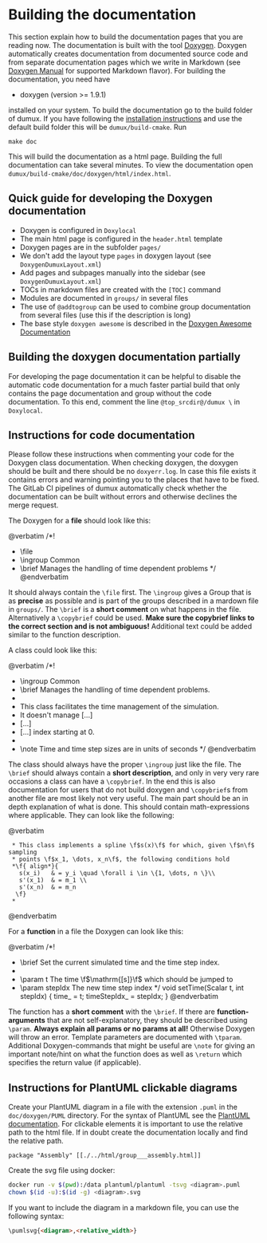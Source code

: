 # Building the documentation

This section explain how to build the documentation pages that you are reading now.
The documentation is built with the tool [Doxygen](https://www.doxygen.nl/index.html).
Doxygen automatically creates documentation from documented source code and from
separate documentation pages which we write in Markdown
(see [Doxygen Manual](https://www.doxygen.nl/manual/markdown.html) for supported Markdown flavor).
For building the documentation, you need have

* doxygen (version >= 1.9.1)

installed on your system. To build the documentation go to the build folder of dumux.
If you have following the [installation instructions](installation.md) and use the default build
folder this will be `dumux/build-cmake`. Run

    make doc

This will build the documentation as a html page. Building the full documentation can take
several minutes. To view the documentation
open `dumux/build-cmake/doc/doxygen/html/index.html`.

## Quick guide for developing the Doxygen documentation

* Doxygen is configured in `Doxylocal`
* The main html page is configured in the `header.html` template
* Doxygen pages are in the subfolder `pages/`
* We don't add the layout type `pages` in doxygen layout (see `DoxygenDumuxLayout.xml`)
* Add pages and subpages manually into the sidebar (see `DoxygenDumuxLayout.xml`)
* TOCs in markdown files are created with the `[TOC]` command
* Modules are documented in `groups/` in several files
* The use of `@addtogroup` can be used to combine group documentation from several files (use this if the description is long)
* The base style `doxygen awesome` is described in the [Doxygen Awesome Documentation](https://jothepro.github.io/doxygen-awesome-css/)

## Building the doxygen documentation partially

For developing the page documentation it can be helpful to disable the automatic code documentation for a much faster partial build
that only contains the page documentation and group without the code documentation. To this end, comment the
line `@top_srcdir@/dumux \` in `Doxylocal`.

## Instructions for code documentation

Please follow these instructions when commenting your code for the Doxygen class documentation.
When checking doxygen, the doxygen should be built and there should be no `doxyerr.log`. In case this file exists
it contains errors and warning pointing you to the places that have to be fixed. The GitLab CI pipelines of dumux
automatically check whether the documentation can be built without errors and otherwise declines the merge request.

The Doxygen for a **file** should look like this:

@verbatim
/*!
 * \file
 * \ingroup Common
 * \brief Manages the handling of time dependent problems
 */
@endverbatim

It should always contain the `\file` first.
The `\ingroup` gives a Group that is as **precise** as possible and is part of the groups described in a mardown file in `groups/`.
The `\brief` is a **short comment**  on what happens in the file.
Alternatively a `\copybrief` could be used. **Make sure the copybrief links to the correct section and is not ambiguous!**
Additional text could be added similar to the function description.

A class could look like this:

@verbatim
/*!
 * \ingroup Common
 * \brief Manages the handling of time dependent problems.
 *
 * This class facilitates the time management of the simulation.
 * It doesn't manage [...]
 * [...]
 * [...] index starting at 0.
 *
 * \note Time and time step sizes are in units of seconds
 */
@endverbatim

The class should always have the proper `\ingroup` just like the file.
The `\brief` should always contain a **short description**, and only in very very rare occasions a class can have a `\copybrief`.
In the end this is also documentation for users that do not build doxygen and `\copybrief`s from another file are most likely not very useful.
The main part should be an in depth explanation of what is done. This should contain math-expressions where applicable.
They can look like the following:

@verbatim
```
 * This class implements a spline \f$s(x)\f$ for which, given \f$n\f$ sampling
 * points \f$x_1, \dots, x_n\f$, the following conditions hold
 *\f{ align*}{
   s(x_i)   & = y_i \quad \forall i \in \{1, \dots, n \}\\
   s'(x_1)  & = m_1 \\
   s'(x_n)  & = m_n
  \f}
 *
```
@endverbatim

For a **function** in a file the Doxygen can look like this:

@verbatim
/*!
 * \brief Set the current simulated time and the time step index.
 *
 * \param t The time \f$\mathrm{[s]}\f$ which should be jumped to
 * \param stepIdx The new time step index
 */
 void setTime(Scalar t, int stepIdx)
 { time_ = t; timeStepIdx_ = stepIdx; }
@endverbatim

The function has a **short comment** with the `\brief`.
If there are **function-arguments** that are not self-explanatory, they should be described using `\param`.
**Always explain all params or no params at all!** Otherwise Doxygen will throw an error.
Template parameters are documented with `\tparam`.
Additional Doxygen-commands that might be useful are `\note` for giving an important note/hint
on what the function does as well as `\return` which specifies the return value (if applicable).

## Instructions for PlantUML clickable diagrams

Create your PlantUML diagram in a file with the extension `.puml` in the `doc/doxygen/PUML` directory.
For the syntax of PlantUML see the [PlantUML documentation](https://plantuml.com/).
For clickable elements it is important to use the relative path to the html file.
If in doubt create the documentation locally and find the relative path.

```plantuml
package "Assembly" [[./../html/group___assembly.html]]
```

Create the svg file using docker:

```bash
docker run -v $(pwd):/data plantuml/plantuml -tsvg <diagram>.puml
chown $(id -u):$(id -g) <diagram>.svg
```
If you want to include the diagram in a markdown file, you can use the following syntax:

```markdown
\pumlsvg{<diagram>,<relative_width>}
```